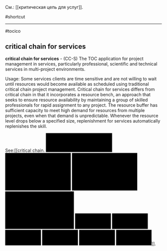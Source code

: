 См.: [[критическая цепь для услуг]].

#shortcut




<hr/>

#tocico

## critical chain for services

<b>critical chain for services</b> - (CC-S)  The TOC application for project management in services, particularly professional, scientific and technical services in multi-project environments.



Usage: Some services clients are time sensitive and are not willing to wait until resources would become available as scheduled using traditional critical chain project management.  Critical chain for services differs from critical chain in that it incorporates a resource bench, an approach that seeks to ensure resource availability by maintaining a group of skilled professionals for rapid assignment to any project.  The resource buffer has sufficient capacity to meet high demand for resources from multiple projects, even when that demand is unpredictable. Whenever the resource level drops below a specified size, replenishment for services automatically replenishes the skill. 



See:[[critical chain.   <img src="./tocico_dictionary_2nd_editio-37_1.png"/>  <img src="./tocico_dictionary_2nd_editio-37_2.png"/>  <img src="./tocico_dictionary_2nd_editio-37_3.png"/>  <img src="./tocico_dictionary_2nd_editio-37_4.png"/>  <img src="./tocico_dictionary_2nd_editio-37_5.png"/>  <img src="./tocico_dictionary_2nd_editio-37_6.png"/>  <img src="./tocico_dictionary_2nd_editio-37_7.png"/>  <img src="./tocico_dictionary_2nd_editio-37_8.png"/>  <img src="./tocico_dictionary_2nd_editio-37_9.png"/>  <img src="./tocico_dictionary_2nd_editio-37_10.png"/>]].
